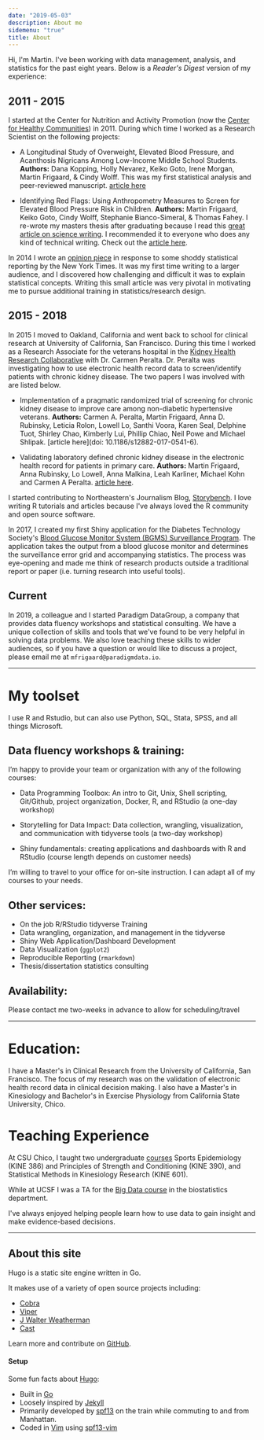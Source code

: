 ```yaml
---
date: "2019-05-03"
description: About me
sidemenu: "true"
title: About
---
```


Hi, I'm Martin. I've been working with data management, analysis, and statistics for the past eight years. Below is a *Reader's Digest* version of my experience:

## 2011 - 2015

I started at the Center for Nutrition and Activity Promotion (now the [Center for Healthy Communities](https://www.csuchico.edu/chc/)) in 2011. During which time I worked as a Research Scientist on the following projects:

- A Longitudinal Study of Overweight, Elevated Blood Pressure, and Acanthosis Nigricans Among Low-Income Middle School Students. **Authors:** Dana Kopping, Holly Nevarez, Keiko Goto, Irene Morgan, Martin Frigaard, & Cindy Wolff. This was my first statistical analysis and peer-reviewed manuscript. [article here](https://www.ncbi.nlm.nih.gov/pubmed/22147837)

- Identifying Red Flags: Using Anthropometry Measures to Screen for Elevated Blood Pressure Risk in Children. **Authors:** Martin Frigaard, Keiko Goto, Cindy Wolff, Stephanie Bianco-Simeral, & Thomas Fahey. I re-wrote my masters thesis after graduating because I read this [great article on science writing](https://www.americanscientist.org/blog/the-long-view/the-science-of-scientific-writing). I recommended it to everyone who does any kind of technical writing. Check out the [article here](http://dx.doi.org/10.1177/1941406412470719).

In 2014 I wrote an [opinion piece](https://www.newsreview.com/chico/clarity-on-childhood-obesity-rates/content?oid=13239774) in response to some shoddy statistical reporting by the New York Times. It was my first time writing to a larger audience, and I discovered how challenging and difficult it was to explain statistical concepts. Writing this small article was very pivotal in motivating me to pursue additional training in statistics/research design. 

## 2015 - 2018

In 2015 I moved to Oakland, California and went back to school for clinical research at University of California, San Francisco. During this time I worked as a Research Associate for the veterans hospital in the [Kidney Health Research Collaborative](https://khrc.ucsf.edu/) with Dr. Carmen Peralta. Dr. Peralta was investigating how to use electronic health record data to screen/identify patients with chronic kidney disease. The two papers I was involved with are listed below. 

- Implementation of a pragmatic randomized trial of screening for chronic kidney disease to improve care among non-diabetic hypertensive veterans. **Authors:** Carmen A. Peralta, Martin Frigaard, Anna D. Rubinsky, Leticia Rolon, Lowell Lo, Santhi Voora, Karen Seal, Delphine Tuot, Shirley Chao, Kimberly Lui, Phillip Chiao, Neil Powe and Michael Shlipak. [article here](doi: 10.1186/s12882-017-0541-6).

- Validating laboratory defined chronic kidney disease in the electronic health record for patients in primary care. **Authors:** Martin Frigaard, Anna Rubinsky, Lo Lowell, Anna Malkina, Leah Karliner, Michael Kohn and Carmen A Peralta. [article here](doi.org/10.1186/s12882-018-1156-2).

I started contributing to Northeastern's Journalism Blog, [Storybench](http://www.storybench.org/category/data-journalism-in-r/). I love writing R tutorials and articles because I've always loved the R community and open source software.

In 2017, I created my first Shiny application for the Diabetes Technology Society's [Blood Glucose Monitor System (BGMS) Surveillance Program](https://www.diabetestechnology.org/surveillance.shtml). The application takes the output from a blood glucose monitor and determines the surveillance error grid and accompanying statistics. The process was eye-opening and made me think of research products outside a traditional report or paper (i.e. turning research into useful tools). 

## Current

In 2019, a colleague and I started Paradigm DataGroup, a company that provides data fluency workshops and statistical consulting. We have a unique collection of skills and tools that we've found to be very helpful in solving data problems. We also love teaching these skills to wider audiences, so if you have a question or would like to discuss a project, please email me at `mfrigaard@paradigmdata.io`.  

***

# My toolset

I use R and Rstudio, but can also use Python, SQL, Stata, SPSS, and all things Microsoft.

## Data fluency workshops & training:

I’m happy to provide your team or organization with any of the following courses:

- Data Programming Toolbox: An intro to Git, Unix, Shell scripting, Git/Github, project organization, Docker, R, and RStudio (a one-day workshop)

- Storytelling for Data Impact: Data collection, wrangling, visualization, and communication with tidyverse tools (a two-day workshop)

- Shiny fundamentals: creating applications and dashboards with R and RStudio (course length depends on customer needs)

I’m willing to travel to your office for on-site instruction. I can adapt all of my courses to your needs.

## Other services:

- On the job R/RStudio tidyverse Training  
- Data wrangling, organization, and management in the tidyverse  
- Shiny Web Application/Dashboard Development  
- Data Visualization (`ggplot2`)  
- Reproducible Reporting (`rmarkdown`)  
- Thesis/dissertation statistics consulting 

## Availability:

Please contact me two-weeks in advance to allow for scheduling/travel

***


# Education:

I have a Master's in Clinical Research from the University of California, San Francisco. The focus of my research was on the validation of electronic health record data in clinical decision making. I also have a Master's in Kinesiology and Bachelor's in Exercise Physiology from California State University, Chico. 

# Teaching Experience 

At CSU Chico, I taught two undergraduate [courses](https://catalog.csuchico.edu/viewer/13/KINE/EXERNONEBS.html) Sports Epidemiology (KINE 386) and Principles of Strength and Conditioning (KINE 390), and Statistical Methods in Kinesiology Research (KINE 601). 

While at UCSF I was a TA for the [Big Data course](http://ticr.ucsf.edu/courses/schedule/data_science.html) in the biostatistics department.

I've always enjoyed helping people learn how to use data to gain insight and make evidence-based decisions.

***

## About this site

Hugo is a static site engine written in Go.

It makes use of a variety of open source projects including:

* [Cobra](https://github.com/spf13/cobra)
* [Viper](https://github.com/spf13/viper)
* [J Walter Weatherman](https://github.com/spf13/jWalterWeatherman)
* [Cast](https://github.com/spf13/cast)

Learn more and contribute on [GitHub](https://github.com/spf13).

#### Setup

Some fun facts about [Hugo](http://gohugo.io/):

* Built in [Go](http://golang.org/)
* Loosely inspired by [Jekyll](http://jekyllrb.com/)
* Primarily developed by [spf13](http://spf13.com/) on the train while commuting to and from Manhattan.
* Coded in [Vim](http://vim.org) using [spf13-vim](http://vim.spf13.com/)
